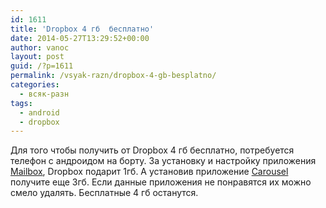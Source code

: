 ```yaml
---
id: 1611
title: 'Dropbox 4 гб  бесплатно'
date: 2014-05-27T13:29:52+00:00
author: vanoc
layout: post
guid: /?p=1611
permalink: /vsyak-razn/dropbox-4-gb-besplatno/
categories:
  - всяк-разн
tags:
  - android
  - dropbox
---
```

Для того чтобы получить от Dropbox 4 гб бесплатно, потребуется телефон с андроидом на борту. За установку и настройку приложения <a href="https://play.google.com/store/apps/details?id=com.mailboxapp" target="_blank">Mailbox</a>, Dropbox подарит 1гб. А установив приложение <a href="https://play.google.com/store/apps/details?id=com.dropbox.carousel" target="_blank">Carousel</a> получите еще 3гб. Если данные приложения не понравятся их можно смело удалять. Бесплатные 4 гб останутся.